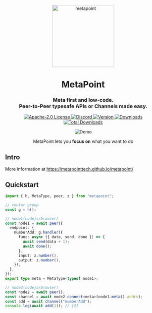<div align="center">
<a href="https://metapoint.sovlookup.top/" target="_blank" rel="noopener" >
  <picture>
    <source media="(prefers-color-scheme: dark)" srcset="https://user-images.githubusercontent.com/53158137/219955869-b5da5805-2557-45d1-a02e-15caa827a862.png" />
    <img alt="metapoint" height="200" src="https://user-images.githubusercontent.com/53158137/219955869-b5da5805-2557-45d1-a02e-15caa827a862.png" />
  </picture>
</a>
</div>

<div align="center">
  <h1>MetaPoint</h1>
  <h3>Meta first and low-code.<br />Peer-to-Peer typesafe APIs or Channels made easy.</h3>
  <a href="https://github.com/sovlookup/metapoint/blob/main/LICENSE">
    <img alt="Apache-2.0 License" src="https://img.shields.io/github/license/sovlookup/metapoint" />
  </a>
  <a href="https://discord.gg/wGSABhbCzN">
    <img alt="Discord" src="https://img.shields.io/discord/813599680713457665?color=7389D8&label&logo=discord&logoColor=ffffff" />
  </a>
  <a href="https://www.npmjs.com/package/metapoint">
    <img alt="Version" src="https://img.shields.io/npm/v/metapoint.svg?style=flat-square&logo=npm" />
  </a>
  <a href="https://www.npmjs.com/package/metapoint">
    <img alt="Downloads" src="https://img.shields.io/npm/dm/metapoint.svg?style=flat-square&logo=npm" />
  </a>
  <a href="https://www.npmjs.com/package/metapoint">
    <img alt="Total Downloads" src="https://img.shields.io/npm/dt/metapoint?style=flat-square&logo=npm" />
  </a>
  <br />
  <figure>
    <img src="https://user-images.githubusercontent.com/53158137/224494201-7e70b6d7-e29a-45ac-b534-e1d3c04dea48.gif" alt="Demo" />
    <figcaption>
      <p align="center">
        MetaPoint lets you <strong>focus on</strong> what you want to do
      </p>
    </figcaption>
  </figure>
</div>

## Intro

More information at https://metapointtech.github.io/metapoint/

## Quickstart

```typescript
import { h, MetaType, peer, z } from "metapoint";

// router group
const g = h();

// node1(nodejs/browser)
const node1 = await peer({
  endpoint: {
    numberAdd: g.handler({
      func: async ({ data, send, done }) => {
        await send(data + 1);
        await done();
      },
      input: z.number(),
      output: z.number(),
    }),
  },
});
export type meta = MetaType<typeof node1>;

// node2(nodejs/browser)
const node2 = await peer();
const channel = await node2.connect<meta>(node1.meta().addrs);
const add = await channel("numberAdd");
console.log(await add(1)); // [2]
```
